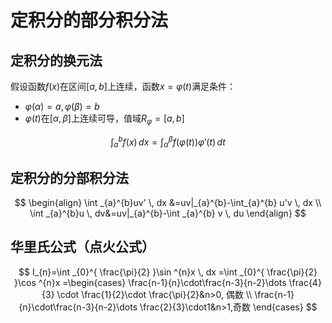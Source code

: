 # 定积分的部分积分法
## 定积分的换元法

假设函数$f(x)$在区间$[a,b]$上连续，函数$x=\varphi(t)$满足条件：

- $\varphi(\alpha)=a,\varphi(\beta)=b$
- $\varphi(t)$在$[\alpha,\beta]$上连续可导，值域$R_{\varphi}=[a,b]$

$$
\int _{a}^{b}f(x) \, dx =\int _{\alpha}^{\beta}f(\varphi(t))\varphi'(t)\, dt
$$

## 定积分的分部积分法

$$
\begin{align}
\int _{a}^{b}uv' \, dx &=uv|_{a}^{b}-\int_{a}^{b} u'v \, dx \\
\int _{a}^{b}u \, dv&=uv|_{a}^{b}-\int _{a}^{b} v \, du  
\end{align}
$$

## 华里氏公式（点火公式）

$$
I_{n}=\int _{0}^{ \frac{\pi}{2} }\sin ^{n}x \, dx =\int _{0}^{ \frac{\pi}{2} }\cos ^{n}x
=\begin{cases}
\frac{n-1}{n}\cdot\frac{n-3}{n-2}\dots \frac{4}{3} \cdot \frac{1}{2}\cdot \frac{\pi}{2}&n>0, 偶数 \\
\frac{n-1}{n}\cdot\frac{n-3}{n-2}\dots \frac{2}{3}\cdot1&n>1,奇数
\end{cases}
$$
